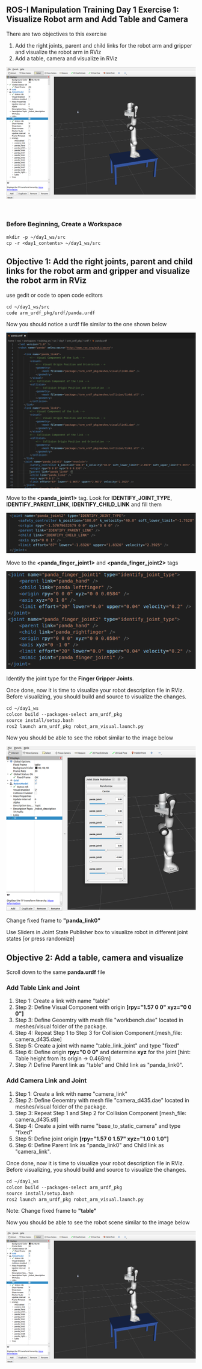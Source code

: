 ## ROS-I Manipulation Training Day 1 Exercise 1: Visualize Robot arm and Add Table and Camera

There are two objectives to this exercise

1) Add the right joints, parent and child links for the robot arm and gripper and visualize the robot arm in RViz
2) Add a table, camera and visualize in RViz
   
![Exercise1](https://github.com/shalman-khan/ros2_training_manipulation_2023/blob/day1/students_copy/misc_files/Exercise1_image1.png)

<br>

### Before Beginning, Create a Workspace 
```
mkdir -p ~/day1_ws/src
cp -r <day1_contents> ~/day1_ws/src
```

## Objective 1: Add the right joints, parent and child links for the robot arm and gripper and visualize the robot arm in RViz
use gedit or code to open code editors

```
cd ~/day1_ws/src
code arm_urdf_pkg/urdf/panda.urdf
```

Now you should notice a urdf file similar to the one shown below

![Urdf_img](https://github.com/shalman-khan/ros2_training_manipulation_2023/blob/day1/students_copy/misc_files/urdf_file_image.png)

Move to the **<panda_joint1>** tag. Look for **IDENTIFY_JOINT_TYPE**, **IDENTIFY_PARENT_LINK**, **IDENTIFY_CHILD_LINK** and fill them

![Identify_joint_robot_links](https://github.com/shalman-khan/ros2_training_manipulation_2023/blob/day1/students_copy/misc_files/ex1_identify_joint_parent_child.png)


Move to the **<panda_finger_joint1>** and **<panda_finger_joint2>** tags

![Identify_joint](https://github.com/shalman-khan/ros2_training_manipulation_2023/blob/day1/students_copy/misc_files/joint_type.png)

Identify the joint type for the **Finger Gripper Joints**.

Once done, now it is time to visualize your robot description file in RViz. 
Before visualizing, you should build and source to visualize the changes. 

```
cd ~/day1_ws
colcon build --packages-select arm_urdf_pkg
source install/setup.bash
ros2 launch arm_urdf_pkg robot_arm_visual.launch.py
```

Now you should be able to see the robot similar to the image below

![Identify_joint](https://github.com/shalman-khan/ros2_training_manipulation_2023/blob/day1/students_copy/misc_files/first_viz.png)

Change fixed frame to **"panda_link0"**

Use Sliders in Joint State Publisher box to visualize robot in different joint states [or press randomize]

## Objective 2: Add a table, camera and visualize

Scroll down to the same **panda.urdf** file 

### Add Table Link and Joint

1) Step 1: Create a link with name "table"
2) Step 2: Define Visual Component with origin **[rpy="1.57 0 0" xyz="0 0 0"]**
3) Step 3: Define Geoemtry with mesh file "workbench.dae" located in meshes/visual folder of the package.
4) Step 4: Repeat Step 1 to Step 3 for Collision Component.[mesh_file: camera_d435.dae]
5) Step 5: Create a joint with name "table_link_joint" and type "fixed"
6) Step 6: Define origin **rpy="0 0 0"** and determine **xyz** for the joint [hint: Table height from its origin -> 0.468m]
7) Step 7: Define Parent link as "table" and Child link as "panda_link0". 

### Add Camera Link and Joint

1) Step 1: Create a link with name "camera_link"
3) Step 2: Define Geoemtry with mesh file "camera_d435.dae" located in meshes/visual folder of the package.
4) Step 3: Repeat Step 1 and Step 2 for Collision Component [mesh_file: camera_d435.stl]
5) Step 4: Create a joint with name "base_to_static_camera" and type "fixed"
6) Step 5: Define joint origin **[rpy="1.57 0 1.57" xyz="1.0 0 1.0"]**
7) Step 6: Define Parent link as "panda_link0" and Child link as "camera_link".


Once done, now it is time to visualize your robot description file in RViz. 
Before visualizing, you should build and source to visualize the changes. 

```
cd ~/day1_ws
colcon build --packages-select arm_urdf_pkg
source install/setup.bash
ros2 launch arm_urdf_pkg robot_arm_visual.launch.py
```

Note: Change fixed frame to **"table"**


Now you should be able to see the robot scene similar to the image below

![Exercise1](https://github.com/shalman-khan/ros2_training_manipulation_2023/blob/day1/students_copy/misc_files/Exercise1_image1.png)


